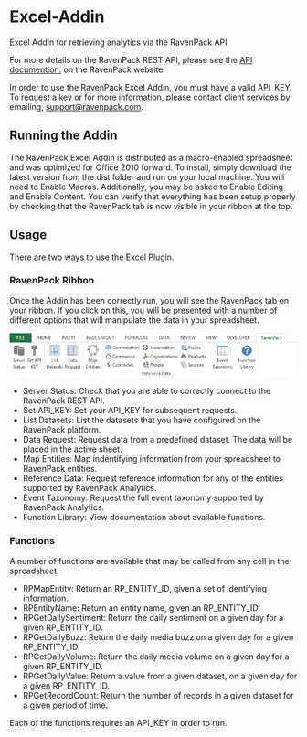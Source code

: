 # Excel-Addin

Excel Addin for retrieving analytics via the RavenPack API

For more details on the RavenPack REST API, please see the [API documention.](https://app.ravenpack.com/help/) on the RavenPack website.

In order to use the RavenPack Excel Addin, you must have a valid API_KEY. To request a key or for more information, please contact client services by emailing, [support@ravenpack.com](mailto:support@ravenpack.com).

## Running the Addin

The RavenPack Excel Addin is distributed as a macro-enabled spreadsheet and was optimized for Office 2010 forward. To install, simply download the latest version from the dist folder and run on your local machine. You will need to Enable Macros. Additionally, you may be asked to Enable Editing and Enable Content. You can verify that everything has been setup properly by checking that the RavenPack tab is now visible in your ribbon at the top.

## Usage

There are two ways to use the Excel Plugin.

### RavenPack Ribbon

Once the Addin has been correctly run, you will see the RavenPack tab on your ribbon. If you click on this, you will be presented with a number of different options that will manipulate the data in your spreadsheet.

![RavenPack Excel Ribbon](https://raw.githubusercontent.com/RavenPack/Excel-Addin/master/resources/excel_ribbon.png)

* Server Status: Check that you are able to correctly connect to the RavenPack REST API.
* Set API_KEY: Set your API_KEY for subsequent requests.
* List Datasets: List the datasets that you have configured on the RavenPack platform.
* Data Request: Request data from a predefined dataset. The data will be placed in the active sheet.
* Map Entities: Map indentifying information from your spreadsheet to RavenPack entities.
* Reference Data: Request reference information for any of the entities supported by RavenPack Analytics.
* Event Taxonomy: Request the full event taxonomy supported by RavenPack Analytics.
* Function Library: View documentation about available functions.

### Functions

A number of functions are available that may be called from any cell in the spreadsheet.

* RPMapEntity: Return an RP_ENTITY_ID, given a set of identifying information.
* RPEntityName: Return an entity name, given an RP_ENTITY_ID.
* RPGetDailySentiment: Return the daily sentiment on a given day for a given RP_ENTITY_ID.
* RPGetDailyBuzz: Return the daily media buzz on a given day for a given RP_ENTITY_ID.
* RPGetDailyVolume: Return the daily media volume on a given day for a given RP_ENTITY_ID.
* RPGetDailyValue: Return a value from a given dataset, on a given day for a given RP_ENTITY_ID.
* RPGetRecordCount: Return the number of records in a given dataset for a given period of time.

Each of the functions requires an API_KEY in order to run.
